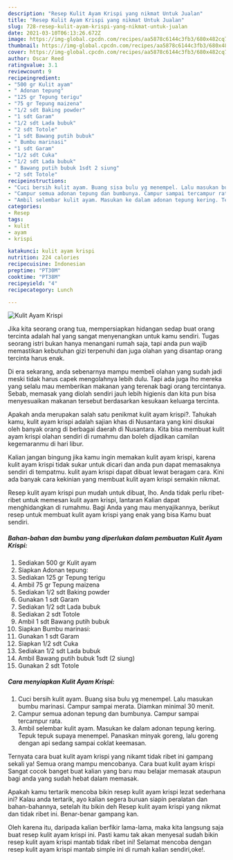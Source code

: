 ```yaml
---
description: "Resep Kulit Ayam Krispi yang nikmat Untuk Jualan"
title: "Resep Kulit Ayam Krispi yang nikmat Untuk Jualan"
slug: 728-resep-kulit-ayam-krispi-yang-nikmat-untuk-jualan
date: 2021-03-10T06:13:26.672Z
image: https://img-global.cpcdn.com/recipes/aa5878c6144c3fb3/680x482cq70/kulit-ayam-krispi-foto-resep-utama.jpg
thumbnail: https://img-global.cpcdn.com/recipes/aa5878c6144c3fb3/680x482cq70/kulit-ayam-krispi-foto-resep-utama.jpg
cover: https://img-global.cpcdn.com/recipes/aa5878c6144c3fb3/680x482cq70/kulit-ayam-krispi-foto-resep-utama.jpg
author: Oscar Reed
ratingvalue: 3.1
reviewcount: 9
recipeingredient:
- "500 gr Kulit ayam"
- " Adonan tepung"
- "125 gr Tepung terigu"
- "75 gr Tepung maizena"
- "1/2 sdt Baking powder"
- "1 sdt Garam"
- "1/2 sdt Lada bubuk"
- "2 sdt Totole"
- "1 sdt Bawang putih bubuk"
- " Bumbu marinasi"
- "1 sdt Garam"
- "1/2 sdt Cuka"
- "1/2 sdt Lada bubuk"
- " Bawang putih bubuk 1sdt 2 siung"
- "2 sdt Totole"
recipeinstructions:
- "Cuci bersih kulit ayam. Buang sisa bulu yg menempel. Lalu masukan bumbu marinasi. Campur sampai merata. Diamkan minimal 30 menit."
- "Campur semua adonan tepung dan bumbunya. Campur sampai tercampur rata."
- "Ambil selembar kulit ayam. Masukan ke dalam adonan tepung kering. Tepuk tepuk supaya menempel. Panaskan minyak goreng, lalu goreng dengan api sedang sampai coklat keemasan."
categories:
- Resep
tags:
- kulit
- ayam
- krispi

katakunci: kulit ayam krispi 
nutrition: 224 calories
recipecuisine: Indonesian
preptime: "PT30M"
cooktime: "PT38M"
recipeyield: "4"
recipecategory: Lunch

---
```



![Kulit Ayam Krispi](https://img-global.cpcdn.com/recipes/aa5878c6144c3fb3/680x482cq70/kulit-ayam-krispi-foto-resep-utama.jpg)

Jika kita seorang orang tua, mempersiapkan hidangan sedap buat orang tercinta adalah hal yang sangat menyenangkan untuk kamu sendiri. Tugas seorang istri bukan hanya menangani rumah saja, tapi anda pun wajib memastikan kebutuhan gizi terpenuhi dan juga olahan yang disantap orang tercinta harus enak.

Di era  sekarang, anda sebenarnya mampu membeli olahan yang sudah jadi meski tidak harus capek mengolahnya lebih dulu. Tapi ada juga lho mereka yang selalu mau memberikan makanan yang terenak bagi orang tercintanya. Sebab, memasak yang diolah sendiri jauh lebih higienis dan kita pun bisa menyesuaikan makanan tersebut berdasarkan kesukaan keluarga tercinta. 



Apakah anda merupakan salah satu penikmat kulit ayam krispi?. Tahukah kamu, kulit ayam krispi adalah sajian khas di Nusantara yang kini disukai oleh banyak orang di berbagai daerah di Nusantara. Kita bisa membuat kulit ayam krispi olahan sendiri di rumahmu dan boleh dijadikan camilan kegemaranmu di hari libur.

Kalian jangan bingung jika kamu ingin memakan kulit ayam krispi, karena kulit ayam krispi tidak sukar untuk dicari dan anda pun dapat memasaknya sendiri di tempatmu. kulit ayam krispi dapat dibuat lewat beragam cara. Kini ada banyak cara kekinian yang membuat kulit ayam krispi semakin nikmat.

Resep kulit ayam krispi pun mudah untuk dibuat, lho. Anda tidak perlu ribet-ribet untuk memesan kulit ayam krispi, lantaran Kalian dapat menghidangkan di rumahmu. Bagi Anda yang mau menyajikannya, berikut resep untuk membuat kulit ayam krispi yang enak yang bisa Kamu buat sendiri.

<!--inarticleads1-->

##### Bahan-bahan dan bumbu yang diperlukan dalam pembuatan Kulit Ayam Krispi:

1. Sediakan 500 gr Kulit ayam
1. Siapkan  Adonan tepung:
1. Sediakan 125 gr Tepung terigu
1. Ambil 75 gr Tepung maizena
1. Sediakan 1/2 sdt Baking powder
1. Gunakan 1 sdt Garam
1. Sediakan 1/2 sdt Lada bubuk
1. Sediakan 2 sdt Totole
1. Ambil 1 sdt Bawang putih bubuk
1. Siapkan  Bumbu marinasi:
1. Gunakan 1 sdt Garam
1. Siapkan 1/2 sdt Cuka
1. Sediakan 1/2 sdt Lada bubuk
1. Ambil  Bawang putih bubuk 1sdt (2 siung)
1. Gunakan 2 sdt Totole




<!--inarticleads2-->

##### Cara menyiapkan Kulit Ayam Krispi:

1. Cuci bersih kulit ayam. Buang sisa bulu yg menempel. Lalu masukan bumbu marinasi. Campur sampai merata. Diamkan minimal 30 menit.
1. Campur semua adonan tepung dan bumbunya. Campur sampai tercampur rata.
1. Ambil selembar kulit ayam. Masukan ke dalam adonan tepung kering. Tepuk tepuk supaya menempel. Panaskan minyak goreng, lalu goreng dengan api sedang sampai coklat keemasan.




Ternyata cara buat kulit ayam krispi yang nikamt tidak ribet ini gampang sekali ya! Semua orang mampu mencobanya. Cara buat kulit ayam krispi Sangat cocok banget buat kalian yang baru mau belajar memasak ataupun bagi anda yang sudah hebat dalam memasak.

Apakah kamu tertarik mencoba bikin resep kulit ayam krispi lezat sederhana ini? Kalau anda tertarik, ayo kalian segera buruan siapin peralatan dan bahan-bahannya, setelah itu bikin deh Resep kulit ayam krispi yang nikmat dan tidak ribet ini. Benar-benar gampang kan. 

Oleh karena itu, daripada kalian berfikir lama-lama, maka kita langsung saja buat resep kulit ayam krispi ini. Pasti kamu tak akan menyesal sudah bikin resep kulit ayam krispi mantab tidak ribet ini! Selamat mencoba dengan resep kulit ayam krispi mantab simple ini di rumah kalian sendiri,oke!.

